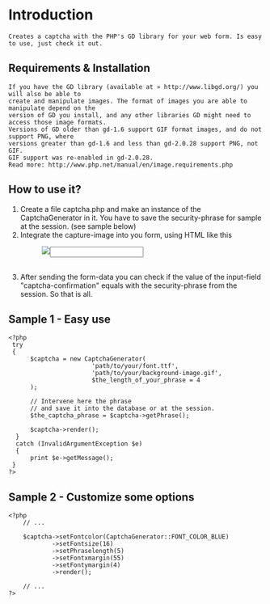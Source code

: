 Introduction
============

    Creates a captcha with the PHP's GD library for your web form. Is easy to use, just check it out.

Requirements & Installation
---------------------------

    If you have the GD library (available at » http://www.libgd.org/) you will also be able to
    create and manipulate images. The format of images you are able to manipulate depend on the
    version of GD you install, and any other libraries GD might need to access those image formats.
    Versions of GD older than gd-1.6 support GIF format images, and do not support PNG, where
    versions greater than gd-1.6 and less than gd-2.0.28 support PNG, not GIF.
    GIF support was re-enabled in gd-2.0.28.
    Read more: http://www.php.net/manual/en/image.requirements.php


How to use it?
--------------
1. Create a file captcha.php and make an instance of the CaptchaGenerator in it. You have to save the security-phrase for sample at the session. (see sample below) 
2. Integrate the capture-image into you form, using HTML like this 
    <pre>
        <img src="captcha.php" border="0" /><input  type="text" name="captcha-confirmation" value="" />
    </pre>
3. After sending the form-data you can check if the value of the input-field "captcha-confirmation" equals with the security-phrase from the session. So that is all.


Sample 1 - Easy use
----------------------------------------------------------

    <?php
     try
     {
          $captcha = new CaptchaGenerator(
                           'path/to/your/font.ttf',
                           'path/to/your/background-image.gif',
                           $the_length_of_your_phrase = 4
          );

          // Intervene here the phrase
          // and save it into the database or at the session.
          $the_captcha_phrase = $captcha->getPhrase();

          $captcha->render();
      }
      catch (InvalidArgumentException $e)
      {
          print $e->getMessage();
     }
    ?>


Sample 2 - Customize some options
----------------------------------------------------------

    <?php
        // ...

        $captcha->setFontcolor(CaptchaGenerator::FONT_COLOR_BLUE)
                ->setFontsize(16)
                ->setPhraselength(5)
                ->setFontxmargin(55)
                ->setFontymargin(4)
                ->render();

        // ...
    ?>